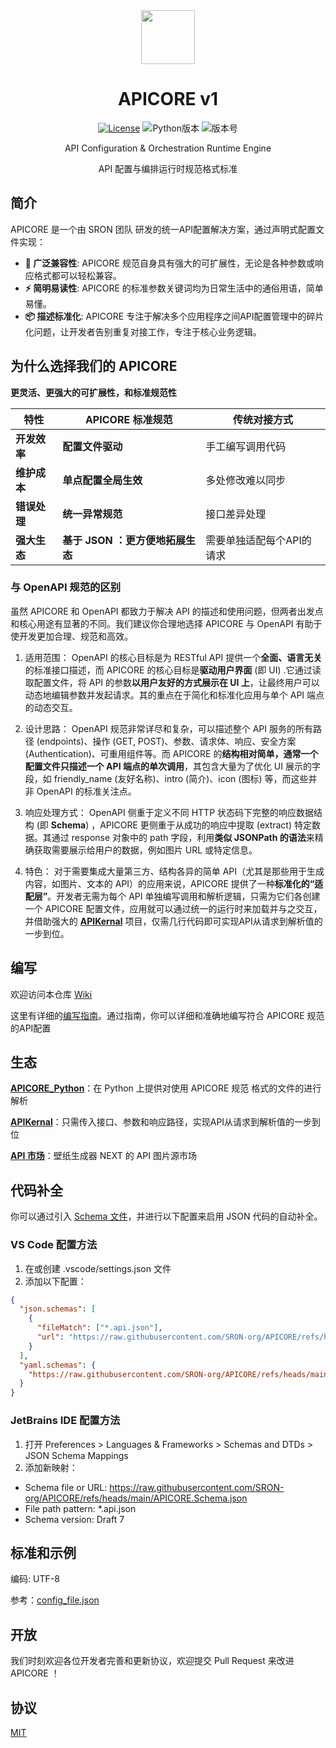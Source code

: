 <div align="center">

<image src="https://github.com/user-attachments/assets/83078bfd-fb6a-4ffd-90b2-27bf7f611bf9" height="86"/>

# APICORE v1

[![License](https://img.shields.io/badge/License-MIT-blue.svg)](https://opensource.org/licenses/MIT)
![Python版本](https://img.shields.io/badge/Python-3.8%2B-brightgreen)
![版本号](https://img.shields.io/badge/Version-1.0.0-orange)

API Configuration & Orchestration Runtime Engine​

​​API 配置与编排运行时规范​格式标准

</div>

## 简介

APICORE 是一个由 SRON 团队 研发的​​统一API配置解决方案​​，通过声明式配置文件实现：

- **🔄 ​广泛兼容性**: APICORE 规范自身具有强大的可扩展性，无论是各种参数或响应格式都可以轻松兼容。
- **⚡ 简明易读性**: APICORE 的标准参数关键词均为日常生活中的通俗用语，简单易懂。
- **📦 ​​描述标准化​**: APICORE 专注于解决多个应用程序之间API配置管理中的碎片化问题，让开发者告别重复对接工作，专注于核心业务逻辑。

## 为什么选择我们的 APICORE

**更灵活、更强大的可扩展性，和标准规范性**

| 特性           | 	APICORE 标准规范                                    | 传统对接方式        | 
| -------------- | --------------------------------------- | ----------------------------------------- |
| **​​开发效率​​**       | **配置文件驱动**          | 手工编写调用代码                  |
| **维护成本​**       | **单点配置全局生效**           | 多处修改难以同步                    |
| **​​错误处理​**       | **统一异常规范**                | 接口差异处理                      |
| **强大生态**       | **基于 JSON ：更方便地拓展生态**                | 需要单独适配每个API的请求    |

### 与 OpenAPI 规范的区别
虽然 APICORE 和 OpenAPI 都致力于解决 API 的描述和使用问题，但两者出发点和核心用途有显著的不同。我们建议你合理地选择 APICORE 与 OpenAPI 有助于使开发更加合理、规范和高效。

1. 适用范围：
OpenAPI 的核心目标是为 RESTful API 提供一个**全面、语言无关**的标准接口描述，而 APICORE 的核心目标是**驱动用户界面** (即 UI) .它通过读取配置文件，将 API 的参数**以用户友好的方式展示在 UI 上**，让最终用户可以动态地编辑参数并发起请求。其的重点在于简化和标准化应用与单个 API 端点的动态交互。

2. 设计思路：
OpenAPI 规范非常详尽和复杂，可以描述整个 API 服务的所有路径 (endpoints)、操作 (GET, POST)、参数、请求体、响应、安全方案 (Authentication)、可重用组件等。而 APICORE 的**结构相对简单，通常一个配置文件只描述一个 API 端点的单次调用**，其包含大量为了优化 UI 展示的字段，如 friendly_name (友好名称)、intro (简介)、icon (图标) 等，而这些并非 OpenAPI 的标准关注点。

3. 响应处理方式：
OpenAPI 侧重于定义不同 HTTP 状态码下完整的响应数据结构 (即 **Schema**) ，APICORE 更侧重于从成功的响应中提取 (extract) 特定数据。其通过 response 对象中的 path 字段，利用**类似 JSONPath 的语法**来精确获取需要展示给用户的数据，例如图片 URL 或特定信息。

4. 特色：
对于需要集成大量第三方、结构各异的简单 API（尤其是那些用于生成内容，如图片、文本的 API）的应用来说，APICORE 提供了一种**标准化的“适配层”**。开发者无需为每个 API 单独编写调用和解析逻辑，只需为它们各创建一个 APICORE 配置文件，应用就可以通过统一的运行时来加载并与之交互，并借助强大的 [**APIKernal**](https://github.com/SRInternet/APIKernal) 项目，仅需几行代码即可实现API从请求到解析值的一步到位。

## 编写

欢迎访问本仓库 [Wiki](https://github.com/SRON-org/APICORE/wiki) 

这里有详细的[编写指南](https://github.com/SRON-org/APICORE/wiki/Create-a-New-APICORE-Configuration-File)。通过指南，你可以详细和准确地编写符合 APICORE 规范的API配置

## 生态

[**APICORE_Python**](https://github.com/SRON-org/APICORE_Python)：在 Python 上提供对使用 APICORE 规范 格式的文件的进行解析

[**APIKernal**](https://github.com/SRInternet/APIKernal)：只需传入接口、参数和响应路径，实现API从请求到解析值的一步到位

[**API 市场**](https://github.com/IntelliMarkets/Wallpaper_API_Index/)：壁纸生成器 NEXT 的 API 图片源市场

## 代码补全

你可以通过引入 [Schema 文件](https://raw.githubusercontent.com/SRON-org/APICORE/refs/heads/main/APICORE.Schema.json)，并进行以下配置来启用 JSON 代码的自动补全。

### VS Code 配置方法
1. 在或创建 .vscode/settings.json 文件
2. 添加以下配置：
```json
{
  "json.schemas": [
    {
      "fileMatch": ["*.api.json"],
      "url": "https://raw.githubusercontent.com/SRON-org/APICORE/refs/heads/main/APICORE.Schema.json"
    }
  ],
  "yaml.schemas": {
    "https://raw.githubusercontent.com/SRON-org/APICORE/refs/heads/main/APICORE.Schema.json": "*.api.yaml"
  }
}
```

### JetBrains IDE 配置方法
1. 打开 Preferences > Languages & Frameworks > Schemas and DTDs > JSON Schema Mappings
2. 添加新映射：
- Schema file or URL: https://raw.githubusercontent.com/SRON-org/APICORE/refs/heads/main/APICORE.Schema.json
- File path pattern: *.api.json
- Schema version: Draft 7

## 标准和示例

编码: UTF-8

参考：[config_file.json](https://github.com/SRON-org/APICORE_Python/blob/main/config_file.json)

## 开放

我们时刻欢迎各位开发者完善和更新协议，欢迎提交 Pull Request 来改进 APICORE ！

## 协议

[MIT](./LICENSE)
